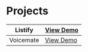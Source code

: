 # Projects

| Listify   | [View Demo](https://hamxasajid.github.io/Projects/to-do-list/index.html) |
|----------------------|-----------|
| Voicemate   | [View Demo](https://hamxasajid.github.io/Projects/VoiceMate/index.html) |
